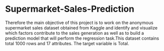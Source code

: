 # Supermarket-Sales-Prediction

Therefore the main objective of this project is to work on the anonymous supermarket sales dataset obtained from Kaggle and identify and visualize which factors contribute to the sales generation as well as to build a prediction model that will perform the regression task.This dataset contains total 1000 rows and 17 attributes. The target variable is Total.
